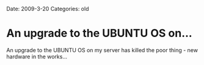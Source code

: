 Date: 2009-3-20
Categories: old

# An upgrade to the UBUNTU OS on...

An upgrade to the UBUNTU OS on my server has killed the poor thing - new hardware in the works...
